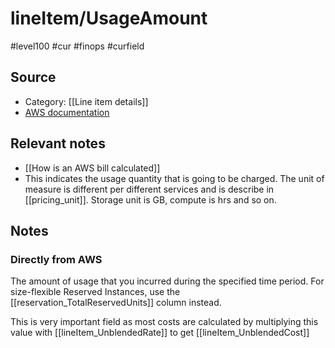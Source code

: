 # lineItem/UsageAmount

#level100 #cur #finops #curfield

## Source
- Category: [[Line item details]]
- [AWS documentation](https://docs.aws.amazon.com/cur/latest/userguide/Lineitem-columns.html#l-U)

## Relevant notes
- [[How is an AWS bill calculated]]
- This indicates the usage quantity that is going to be charged. The unit of measure is different per different services and is describe in [[pricing_unit]]. Storage unit is GB, compute is hrs and so on. 

## Notes
### Directly from AWS 
The amount of usage that you incurred during the specified time period. For size-flexible Reserved Instances, use the [[reservation_TotalReservedUnits]] column instead. 

This is very important field as most costs are calculated by multiplying this value with [[lineItem_UnblendedRate]] to get [[lineItem_UnblendedCost]]